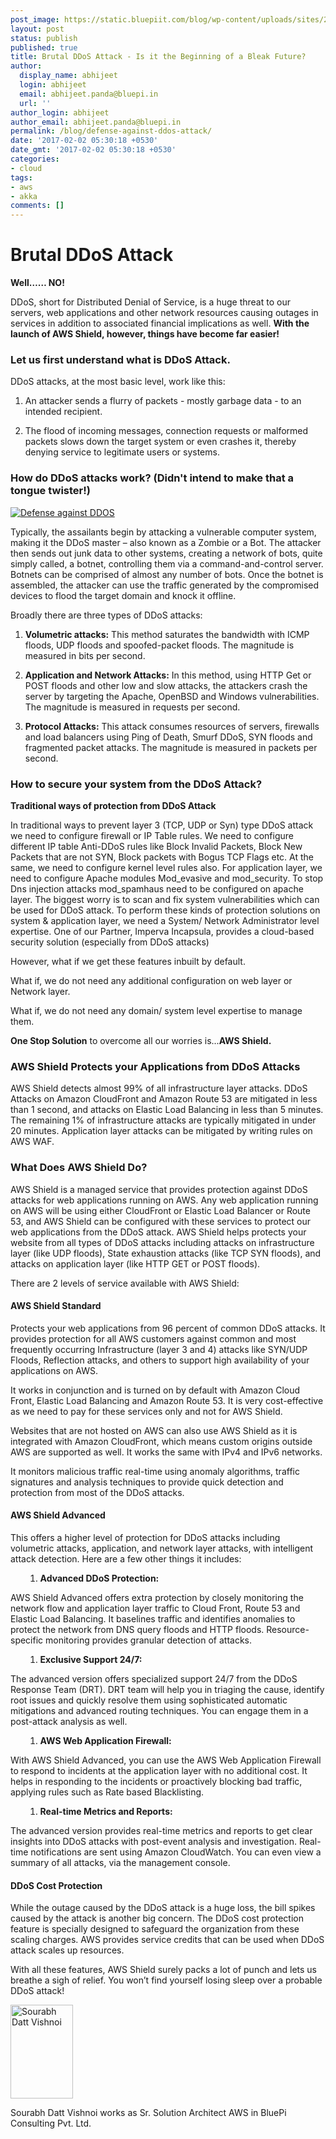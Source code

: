 ```yaml
---
post_image: https://static.bluepiit.com/blog/wp-content/uploads/sites/2/2017/02/DDoS-Attack.png
layout: post
status: publish
published: true
title: Brutal DDoS Attack - Is it the Beginning of a Bleak Future?
author:
  display_name: abhijeet
  login: abhijeet
  email: abhijeet.panda@bluepi.in
  url: ''
author_login: abhijeet
author_email: abhijeet.panda@bluepi.in
permalink: /blog/defense-against-ddos-attack/
date: '2017-02-02 05:30:18 +0530'
date_gmt: '2017-02-02 05:30:18 +0530'
categories:
- cloud
tags:
- aws
- akka 
comments: []
---
```

# Brutal DDoS Attack
<p><strong>Well&hellip;&hellip; NO!</strong></p>
<p>DDoS, short for Distributed Denial of Service, is a huge threat to our servers, web applications and other network resources causing outages in services in addition to associated financial implications as well. <strong>With the launch of AWS Shield, however, things have become far easier!</strong></p>
<h3>Let us first understand what is DDoS Attack.</h3>
<p>DDoS attacks, at the most basic level, work like this:</p>
<ol>
<li>
<p>An attacker sends a flurry of packets - mostly garbage data - to an intended recipient.</p>
</li>
<li>
<p>The flood of incoming messages, connection requests or malformed packets slows down the target system or even crashes it, thereby denying service to legitimate users or systems.</p>
</li>
</ol>
<h3>How do DDoS attacks work? (Didn't intend to make that a tongue twister!)</h3>
<p><a href="https://futurism.com/ddos-attack-what-fridays-massive-internet-outage-was-all-about/" target="blank" rel="noopener noreferrer"><img class="img-responsive blog_image_size" src="https://dhh0yoio3ikfv.cloudfront.net/blog/wp-content/uploads/sites/2/2017/02/DDOS.jpg" alt="Defense against DDOS" /></a></p>
<p>Typically, the assailants begin by attacking a vulnerable computer system, making it the DDoS master &ndash; also known as a Zombie or a Bot. The attacker then sends out junk data to other systems, creating a network of bots, quite simply called, a botnet, controlling them via a command-and-control server. Botnets can be comprised of almost any number of bots. Once the botnet is assembled, the attacker can use the traffic generated by the compromised devices to flood the target domain and knock it offline.</p>
<p>Broadly there are three types of DDoS attacks:</p>
<ol>
<li>
<p><strong>Volumetric attacks:</strong> This method saturates the bandwidth with ICMP floods, UDP floods and spoofed-packet floods. The magnitude is measured in bits per second.</p>
</li>
<li>
<p><strong>Application and Network Attacks:</strong> In this method, using HTTP Get or POST floods and other low and slow attacks, the attackers crash the server by targeting the Apache, OpenBSD and Windows vulnerabilities. The magnitude is measured in requests per second.</p>
</li>
<li>
<p><strong>Protocol Attacks:</strong> This attack consumes resources of servers, firewalls and load balancers using Ping of Death, Smurf DDoS, SYN floods and fragmented packet attacks. The magnitude is measured in packets per second.</p>
</li>
</ol>
<h3>How to secure your system from the DDoS Attack?</h3>
<p><strong>Traditional ways of protection from DDoS Attack</strong></p>
<p>In traditional ways to prevent layer 3 (TCP, UDP or Syn) type DDoS attack we need to configure firewall or IP Table rules. We need to configure different IP table Anti-DDoS rules like Block Invalid Packets, Block New Packets that are not SYN, Block packets with Bogus TCP Flags etc. At the same, we need to configure kernel level rules also. For application layer, we need to configure Apache modules Mod_evasive and mod_security. To stop Dns injection attacks mod_spamhaus need to be configured on apache layer. The biggest worry is to scan and fix system vulnerabilities which can be used for DDoS attack. To perform these kinds of protection solutions on system &amp; application layer, we need a System/ Network Administrator level expertise. One of our  Partner, Imperva Incapsula, provides a cloud-based security solution (especially from DDoS attacks)</p>
<p>However, what if we get these features inbuilt by default.</p>
<p>What if, we do not need any additional configuration on web layer or Network layer.</p>
<p>What if, we do not need any domain/ system level expertise to manage them.</p>
<p><strong>One Stop Solution</strong> to overcome all our worries is...<strong>AWS Shield.</strong></p>
<h3>AWS Shield Protects your Applications from DDoS Attacks</h3>
<p>AWS Shield detects almost 99% of all infrastructure layer attacks. DDoS Attacks on Amazon CloudFront and Amazon Route 53 are mitigated in less than 1 second, and attacks on Elastic Load Balancing in less than 5 minutes. The remaining 1% of infrastructure attacks are typically mitigated in under 20 minutes. Application layer attacks can be mitigated by writing rules on AWS WAF.</p>
<h3>What Does AWS Shield Do?</h3>
<p>AWS Shield is a managed service that provides protection against DDoS attacks for web applications running on AWS. Any web application running on AWS will be using either CloudFront or Elastic Load Balancer or Route 53, and AWS Shield can be configured with these services to protect our web applications from the DDoS attack. AWS Shield helps protects your website from all types of DDoS attacks including attacks on infrastructure layer (like UDP floods), State exhaustion attacks (like TCP SYN floods), and attacks on application layer (like HTTP GET or POST floods).</p>
<p>There are 2 levels of service available with AWS Shield:</p>
<h4>AWS Shield Standard</h4>
<p>Protects your web applications from 96 percent of common DDoS attacks. It provides protection for all AWS customers against common and most frequently occurring Infrastructure (layer 3 and 4) attacks like SYN/UDP Floods, Reflection attacks, and others to support high availability of your applications on AWS.</p>
<p>It works in conjunction and is turned on by default with Amazon Cloud Front, Elastic Load Balancing and Amazon Route 53. It is very cost-effective as we need to pay for these services only and not for AWS Shield.</p>
<p>Websites that are not hosted on AWS can also use AWS Shield as it is integrated with Amazon CloudFront, which means custom origins outside AWS are supported as well. It works the same with IPv4 and IPv6 networks.</p>
<p>It monitors malicious traffic real-time using anomaly algorithms, traffic signatures and analysis techniques to provide quick detection and protection from most of the DDoS attacks.</p>
<h4>AWS Shield Advanced</h4>
<p>This offers a higher level of protection for DDoS attacks including volumetric attacks, application, and network layer attacks, with intelligent attack detection. Here are a few other things it includes:</p>
<ol>
<ol>
<li><strong>Advanced DDoS Protection:</strong></li>
</ol>
</ol>
<p>AWS Shield Advanced offers extra protection by closely monitoring the network flow and application layer traffic to Cloud Front, Route 53 and Elastic Load Balancing. It baselines traffic and identifies anomalies to protect the network from DNS query floods and HTTP floods. Resource-specific monitoring provides granular detection of attacks.</p>
<ol>
<ol>
<li><strong>Exclusive Support 24/7:</strong></li>
</ol>
</ol>
<p>The advanced version offers specialized support 24/7 from the DDoS Response Team (DRT). DRT team will help you in triaging the cause, identify root issues and quickly resolve them using sophisticated automatic mitigations and advanced routing techniques. You can engage them in a post-attack analysis as well.</p>
<ol>
<ol>
<li><strong>AWS Web Application Firewall:</strong></li>
</ol>
</ol>
<p>With AWS Shield Advanced, you can use the AWS Web Application Firewall to respond to incidents at the application layer with no additional cost. It helps in responding to the incidents or proactively blocking bad traffic, applying rules such as Rate based Blacklisting.</p>
<ol>
<ol>
<li><strong>Real-time Metrics and Reports:</strong></li>
</ol>
</ol>
<p>The advanced version provides real-time metrics and reports to get clear insights into DDoS attacks with post-event analysis and investigation. Real-time notifications are sent using Amazon CloudWatch. You can even view a summary of all attacks, via the management console.</p>
<h4>DDoS Cost Protection</h4>
<p>While the outage caused by the DDoS attack is a huge loss, the bill spikes caused by the attack is another big concern. The DDoS cost protection feature is specially designed to safeguard the organization from these scaling charges. AWS provides service credits that can be used when DDoS attack scales up resources.</p>
<p>With all these features, AWS Shield surely packs a lot of punch and lets us breathe a sigh of relief. You won&rsquo;t find yourself losing sleep over a probable DDoS attack!</p>
<p><img class="alignnone size-medium wp-image-2058" src="https://dhh0yoio3ikfv.cloudfront.net/blog/wp-content/uploads/sites/2/2017/02/DSC_6248-287x300.jpg" alt="Sourabh Datt Vishnoi" width="100" height="150" /></p>
<p>Sourabh Datt Vishnoi works as Sr. Solution Architect AWS in BluePi Consulting Pvt. Ltd.</p>
